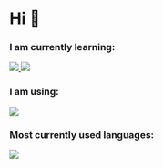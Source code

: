 # Hi 👋

### I am currently learning:

<a href="https://flutter.dev">
  <img src="https://img.shields.io/badge/Flutter-02569B?style=for-the-badge&logo=flutter&logoColor=white"/>
</a>
<a href="https://dart.dev">
  <img src="https://img.shields.io/badge/Dart-0175C2?style=for-the-badge&logo=dart&logoColor=white"/>
</a>

### I am using:

<a href="https://linuxmint.com">
  <img src="https://img.shields.io/badge/Linux_Mint-87CF3E?style=for-the-badge&logo=linux-mint&logoColor=white"/>
</a>
  
### Most currently used languages:

<a href="https://github.com/iakmds">
  <img src="https://github-readme-stats.vercel.app/api/top-langs/?username=iakmds"/>
</a>
